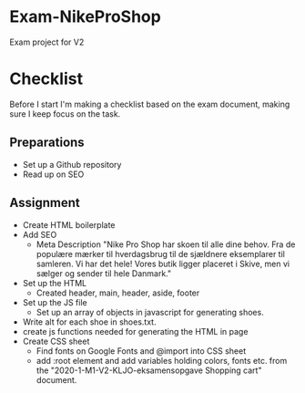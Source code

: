 # Exam-NikeProShop
Exam project for V2

# Checklist
Before  I start I'm making a checklist based on the exam document, making sure I keep focus on the task.

## Preparations
* Set up a Github repository
* Read up on SEO


## Assignment
* Create HTML boilerplate
* Add SEO
    * Meta Description 
        "Nike Pro Shop har skoen til alle dine behov. Fra de populære mærker til hverdagsbrug til de sjældnere eksemplarer til samleren. Vi har det hele! Vores butik ligger placeret i Skive, men vi sælger og sender til hele Danmark."
* Set up the HTML
    *  Created header, main, header, aside, footer
* Set up the JS file
    * Set up an array of objects in javascript for generating shoes.
* Write alt for each shoe in shoes.txt.
* create js functions needed for generating the HTML in page
* Create CSS sheet
    * Find fonts on Google Fonts and @import into CSS sheet
    * add :root element and add variables holding colors, fonts etc. from the "2020-1-M1-V2-KLJO-eksamensopgave Shopping cart" document.